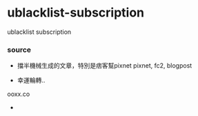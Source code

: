 # ublacklist-subscription
ublacklist subscription

### source
* 擋半機械生成的文章，特別是痞客幫pixnet
pixnet, fc2, blogpost

* 幸運輪轉..

ooxx.co

* 
